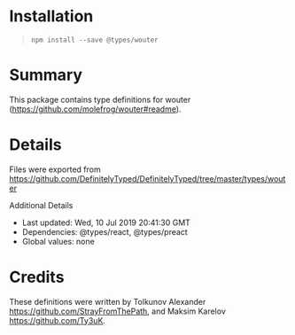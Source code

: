 # Installation
> `npm install --save @types/wouter`

# Summary
This package contains type definitions for wouter (https://github.com/molefrog/wouter#readme).

# Details
Files were exported from https://github.com/DefinitelyTyped/DefinitelyTyped/tree/master/types/wouter

Additional Details
 * Last updated: Wed, 10 Jul 2019 20:41:30 GMT
 * Dependencies: @types/react, @types/preact
 * Global values: none

# Credits
These definitions were written by Tolkunov Alexander <https://github.com/StrayFromThePath>, and Maksim Karelov <https://github.com/Ty3uK>.
